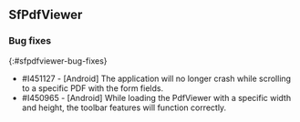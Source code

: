 ## SfPdfViewer

### Bug fixes
{:#sfpdfviewer-bug-fixes}

* \#I451127 - [Android] The application will no longer crash while scrolling to a specific PDF with the form fields.
* \#I450965 - [Android] While loading the PdfViewer with a specific width and height, the toolbar features will function correctly.


